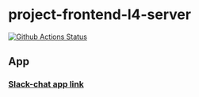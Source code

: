 # project-frontend-l4-server

[![Github Actions Status](https://github.com/hexlet-components/projects-frontend-l4-server/workflows/Node%20CI/badge.svg)](https://github.com/hexlet-components/projects-frontend-l4-server/actions)

## App

### [Slack-chat app link](https://kuznevia-chat.herokuapp.com/)